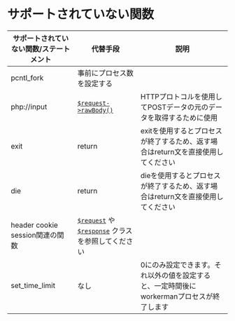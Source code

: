 # サポートされていない関数

サポートされていない関数/ステートメント  | 代替手段 | 説明
----|------|----
pcntl_fork | 事前にプロセス数を設定する | 
php://input | [`$request->rawBody()`](http/request.md) | HTTPプロトコルを使用してPOSTデータの元のデータを取得するために使用
exit | return | exitを使用するとプロセスが終了するため、返す場合はreturn文を直接使用してください
die | return | dieを使用するとプロセスが終了するため、返す場合はreturn文を直接使用してください
header cookie session関連の関数 | [`$request`](http/request.md) や [`$response`](http/response.md) クラスを参照してください | 
set_time_limit | なし | 0にのみ設定できます。それ以外の値を設定すると、一定時間後にworkermanプロセスが終了します
